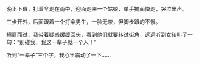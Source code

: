 晚上下班，打着伞走在雨中，迎面走来一个姑娘，单手掩面快走，哭泣出声。

三步开外，后面跟着一个打伞男生，一脸无奈，但脚步跟的不慢。

擦肩而过，我带着疑惑缓缓回头，看到他们就要转过街角，远远听到女孩叫了一句：“别碰我，我这一辈子就一个人！” 

听到“一辈子”三个字，我心里震动了一下......
